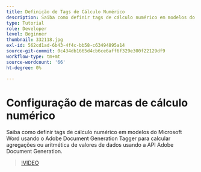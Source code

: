 ```yaml
---
title: Definição de Tags de Cálculo Numérico
description: Saiba como definir tags de cálculo numérico em modelos do Microsoft Word usando o Adobe Document Generation Tagger para calcular agregações ou aritmética de valores de dados usando a API Adobe Document Generation
type: Tutorial
role: Developer
level: Beginner
thumbnail: 332118.jpg
exl-id: 562cd1ad-6b43-4f4c-bb58-c63494895a14
source-git-commit: 0c434db1665d4cb6ce6aff6f329e300f22129df9
workflow-type: tm+mt
source-wordcount: '66'
ht-degree: 0%

---
```


# Configuração de marcas de cálculo numérico

Saiba como definir tags de cálculo numérico em modelos do Microsoft Word usando o Adobe Document Generation Tagger para calcular agregações ou aritmética de valores de dados usando a API Adobe Document Generation.

>[!VIDEO](https://video.tv.adobe.com/v/332118?hidetitle=true)
